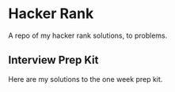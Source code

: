 # Hacker Rank 
A repo of my hacker rank solutions, to problems. 
## Interview Prep Kit
Here are my solutions to the one week prep kit.